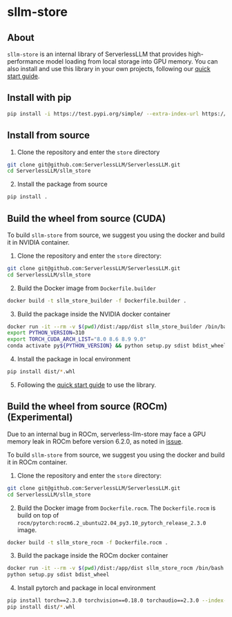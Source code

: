 # sllm-store

## About

`sllm-store` is an internal library of ServerlessLLM that provides high-performance model loading from local storage into GPU memory. You can also install and use this library in your own projects, following our [quick start guide](https://serverlessllm.github.io/docs/stable/store/quickstart).

## Install with pip

``` bash
pip install -i https://test.pypi.org/simple/ --extra-index-url https://pypi.org/simple/ sllm_store==0.0.1.dev5
```

## Install from source
1. Clone the repository and enter the `store` directory

``` bash
git clone git@github.com:ServerlessLLM/ServerlessLLM.git
cd ServerlessLLM/sllm_store
```

2. Install the package from source

```bash
pip install .
```

## Build the wheel from source (CUDA)

To build `sllm-store` from source, we suggest you using the docker and build it in NVIDIA container.

1. Clone the repository and enter the `store` directory:

```bash
git clone git@github.com:ServerlessLLM/ServerlessLLM.git
cd ServerlessLLM/sllm_store
```

2. Build the Docker image from `Dockerfile.builder`

``` bash
docker build -t sllm_store_builder -f Dockerfile.builder .
```

3. Build the package inside the NVIDIA docker container
``` bash
docker run -it --rm -v $(pwd)/dist:/app/dist sllm_store_builder /bin/bash
export PYTHON_VERSION=310
export TORCH_CUDA_ARCH_LIST="8.0 8.6 8.9 9.0"
conda activate py${PYTHON_VERSION} && python setup.py sdist bdist_wheel
```

4. Install the package in local environment
``` bash
pip install dist/*.whl
```

5. Following the [quick start guide](https://serverlessllm.github.io/docs/stable/store/quickstart) to use the library.

## Build the wheel from source (ROCm) (Experimental)

Due to an internal bug in ROCm, serverless-llm-store may face a GPU memory leak in ROCm before version 6.2.0, as noted in [issue](https://github.com/ROCm/HIP/issues/3580).

To build `sllm-store` from source, we suggest you using the docker and build it in ROCm container.

1. Clone the repository and enter the `store` directory:

```bash
git clone git@github.com:ServerlessLLM/ServerlessLLM.git
cd ServerlessLLM/sllm_store
```

2. Build the Docker image from `Dockerfile.rocm`. The `Dockerfile.rocm` is build on top of `rocm/pytorch:rocm6.2_ubuntu22.04_py3.10_pytorch_release_2.3.0` image.

``` bash
docker build -t sllm_store_rocm -f Dockerfile.rocm .
```

3. Build the package inside the ROCm docker container
``` bash
docker run -it --rm -v $(pwd)/dist:/app/dist sllm_store_rocm /bin/bash
python setup.py sdist bdist_wheel
```

4. Install pytorch and package in local environment
``` bash
pip install torch==2.3.0 torchvision==0.18.0 torchaudio==2.3.0 --index-url https://download.pytorch.org/whl/rocm6.0
pip install dist/*.whl
```
